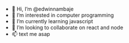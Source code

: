 - 👋 Hi, I’m @edwinnambaje
- 👀 I’m interested in computer programming 
- 🌱 I’m currently learning javascript 
- 💞️ I’m looking to collaborate on react and node 
- 📫 text me asap 

<!---
edwinnambaje/edwinnambaje is a ✨ special ✨ repository because its `README.md` (this file) appears on your GitHub profile.
You can click the Preview link to take a look at your changes.
--->
